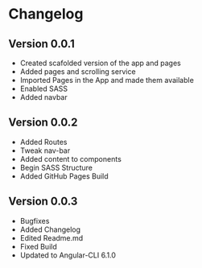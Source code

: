 # Changelog

## Version 0.0.1
- Created scafolded version of the app and pages
- Added pages and scrolling service
- Imported Pages in the App and made them available
- Enabled SASS
- Added navbar
## Version 0.0.2
- Added Routes
- Tweak nav-bar
- Added content to components
- Begin SASS Structure
- Added GitHub Pages Build

## Version 0.0.3
- Bugfixes
- Added Changelog
- Edited Readme.md
- Fixed Build
- Updated to Angular-CLI 6.1.0
